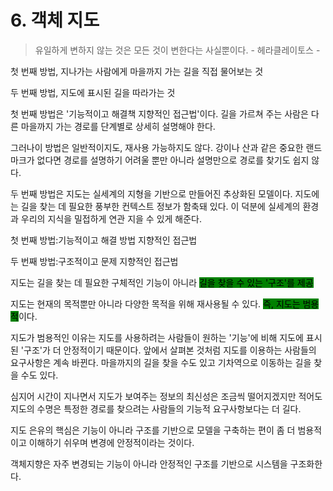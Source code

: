 # 6. 객체 지도

> 유일하게 변하지 않는 것은 모든 것이 변한다는 사실뿐이다. - 헤라클레이토스 -



첫 번째 방법, 지나가는 사람에게 마을까지 가는 길을 직접 물어보는 것

두 번째 방법, 지도에 표시된 길을 따라가는 것



첫 번째 방법은 '기능적이고 해결책 지향적인 접근법'이다. 길을 가르쳐 주는 사람은 다른 마을까지 가는 경로를 단계별로 상세히 설명해야 한다.



그러나이 방법은 일반적이지도, 재사용 가능하지도 않다.  강이나 산과 같은 중요한 랜드마크가 없다면 경로를 설명하기 어려울 뿐만 아니라 설명만으로 경로를 찾기도 쉽지 않다.



두 번째 방법은 지도는 실세계의 지형을 기반으로 만들어진 추상화된 모델이다. 지도에는 길을 찾는 데 필요한 풍부한 컨텍스트 정보가 함축돼 있다. 이 덕분에 실세계의 환경과 우리의 지식을 밀접하게 연관 지을 수 있게 해준다.





첫 번째 방법:기능적이고 해결 방법 지향적인 접근법

두 번째 방법:구조적이고 문제 지향적인 접근법

지도는 길을 찾는 데 필요한 구체적인 기능이 아니라 <mark style="background-color:green;">길을 찾을 수 있는 '구조'를 제공</mark>



지도는 현재의 목적뿐만 아니라 다양한 목적을 위해 재사용될 수 있다. <mark style="background-color:green;">즉, 지도는 범용적</mark>이다.



지도가 범용적인 이유는 지도를 사용하려는 사람들이 원하는 '기능'에 비해 지도에 표시된 '구조'가 더 안정적이기 때문이다. 앞에서 살펴본 것처럼 지도를 이용하는 사람들의 요구사항은 계속 바뀐다. 마을까지의 길을 찾을 수도 있고 기차역으로 이동하는 길을 찾을 수도 있다.



심지어 시간이 지나면서 지도가 보여주는 정보의 최신성은 조금씩 떨어지겠지만 적어도 지도의 수명은 특정한 경로를 찾으려는 사람들의 기능적 요구사항보다는 더 길다.



지도 은유의 핵심은 기능이 아니라 구조를 기반으로 모델을 구축하는 편이 좀 더 범용적이고 이해하기 쉬우며 변경에 안정적이라는 것이다.



객체지향은 자주 변경되는 기능이 아니라 안정적인 구조를 기반으로 시스템을 구조화한다.





